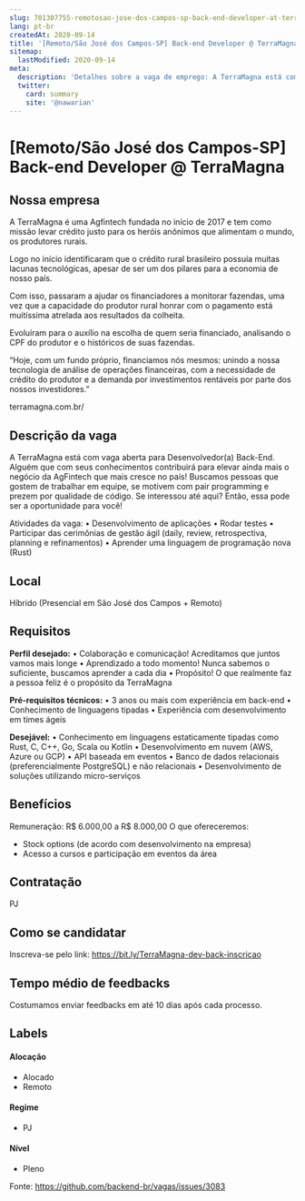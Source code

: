 ```yaml
---
slug: 701307755-remotosao-jose-dos-campos-sp-back-end-developer-at-terramagna
lang: pt-br
createdAt: 2020-09-14
title: '[Remoto/São José dos Campos-SP] Back-end Developer @ TerraMagna - Vaga de Emprego'
sitemap:
  lastModified: 2020-09-14
meta:
  description: 'Detalhes sobre a vaga de emprego: A TerraMagna está com vaga aberta para Desenvolvedor(a) Back-End. Alguém que com seus conhecimentos contribuirá para elevar ainda mais o negócio da AgFintech que mais cresce no país! Buscamos pessoas que gostem de trabalhar em equipe, se motivem com pair programming e prezem por qualidade de código. Se interessou até aqui? Então, essa pode ser a oportunidade para você!  Atividades da vaga: • Desenvolvimento de aplicações • Rodar testes • Participar das cerimônias de gestão ágil (daily, review, retrospectiva, planning e refinamentos) • Aprender uma linguagem de programação nova (Rust)'
  twitter:
    card: summary
    site: '@nawarian'
---
```


# [Remoto/São José dos Campos-SP] Back-end Developer @ TerraMagna

## Nossa empresa

A TerraMagna é uma Agfintech fundada no início de 2017 e tem como missão levar crédito justo para os heróis anônimos que alimentam o mundo, os produtores rurais.

Logo no início identificaram que o crédito rural brasileiro possuía muitas lacunas tecnológicas, apesar de ser um dos pilares para a economia de nosso país. 

Com isso, passaram a ajudar os financiadores a monitorar fazendas, uma vez que a capacidade do produtor rural honrar com o pagamento está muitíssima atrelada aos resultados da colheita. 

Evoluíram para o auxílio na escolha de quem seria financiado, analisando o CPF do produtor e o históricos de suas fazendas. 

“Hoje, com um fundo próprio, financiamos nós mesmos: unindo a nossa tecnologia de análise de operações financeiras, com a necessidade de crédito do produtor e a demanda por investimentos rentáveis por parte dos nossos investidores.” 

terramagna.com.br/

## Descrição da vaga

A TerraMagna está com vaga aberta para Desenvolvedor(a) Back-End. Alguém que com seus conhecimentos contribuirá para elevar ainda mais o negócio da AgFintech que mais cresce no país!
Buscamos pessoas que gostem de trabalhar em equipe, se motivem com pair programming e prezem por qualidade de código. Se interessou até aqui? Então, essa pode ser a oportunidade para você!  

Atividades da vaga:
• Desenvolvimento de aplicações
• Rodar testes 
• Participar das cerimônias de gestão ágil (daily, review, retrospectiva, planning e refinamentos)
• Aprender uma linguagem de programação nova (Rust)

## Local

Híbrido (Presencial em São José dos Campos + Remoto)

## Requisitos

**Perfil desejado:**
• Colaboração e comunicação! Acreditamos que juntos vamos mais longe
• Aprendizado a todo momento! Nunca sabemos o suficiente, buscamos aprender a cada dia
• Propósito! O que realmente faz a pessoa feliz é o propósito da TerraMagna
 
**Pré-requisitos técnicos:**
• 3 anos ou mais com experiência em back-end
• Conhecimento de linguagens tipadas
• Experiência com desenvolvimento em times ágeis
 
**Desejável:**
• Conhecimento em linguagens estaticamente tipadas como Rust, C, C++, Go, Scala ou Kotlin 
• Desenvolvimento em nuvem (AWS, Azure ou GCP)
• API baseada em eventos
• Banco de dados relacionais (preferencialmente PostgreSQL) e não relacionais
• Desenvolvimento de soluções utilizando micro-serviços

## Benefícios

Remuneração: R$ 6.000,00 a R$ 8.000,00
O que ofereceremos:
- Stock options (de acordo com desenvolvimento na empresa)
- Acesso a cursos e participação em eventos da área

## Contratação

PJ 

## Como se candidatar

Inscreva-se pelo link: https://bit.ly/TerraMagna-dev-back-inscricao

## Tempo médio de feedbacks

Costumamos enviar feedbacks em até 10 dias após cada processo.

## Labels

#### Alocação
- Alocado
- Remoto

#### Regime
- PJ

#### Nível
- Pleno




Fonte: https://github.com/backend-br/vagas/issues/3083